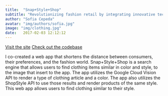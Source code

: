 ```yaml
---
title:  "Snap+Style+Shop"
subtitle: "Revolutionizing fashion retail by integrating innovative technology"
author: "Sofia Cepeda"
avatar: "img/authors/sofia.jpg"
image: "img/clothing.jpg"
date:   2017-02-03 12:12:12
---
```


[Visit the site](http://snapstyleshop.herokuapp.com)
[Check out the codebase](https://github.com/sofiaclara93/snap-style-shop)

I co-created a web app that shortens the distance between consumers, their preferences, and the fashion world.
Snap+Style+Shop is a search engine that allows users to find clothing items similar in color and style, to the image that insert to the app. The app utilizes the Google Cloud Vision API to render a type of clothing article and a color. The app also utilizes the ShopStyle API to use those results and render products of the same style. This web app allows users to find clothing similar to their style.
